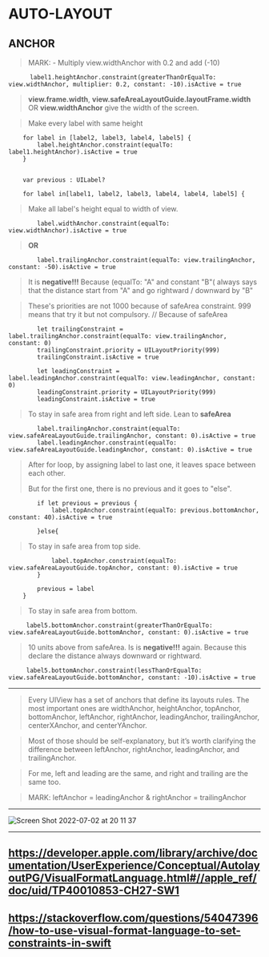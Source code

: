 # AUTO-LAYOUT


## ANCHOR

> MARK: - Multiply view.widthAnchor with 0.2 and add (-10)
> 
          label1.heightAnchor.constraint(greaterThanOrEqualTo: view.widthAnchor, multiplier: 0.2, constant: -10).isActive = true

> **view.frame.width**, **view.safeAreaLayoutGuide.layoutFrame.width** OR **view.widthAnchor** give the width of the screen.
        
        
> Make every label with same height
        
        for label in [label2, label3, label4, label5] {
            label.heightAnchor.constraint(equalTo: label1.heightAnchor).isActive = true
        }
        
 
        var previous : UILabel?

        for label in[label1, label2, label3, label4, label4, label5] {
          
> Make all label's height equal to width of view.

            label.widthAnchor.constraint(equalTo: view.widthAnchor).isActive = true
            
> **OR**
             
            label.trailingAnchor.constraint(equalTo: view.trailingAnchor, constant: -50).isActive = true
            
> It is **negative!!!** Because (equalTo: "A" and constant "B"( always says that the distance start from "A" and go rightward / downward by "B"
>
            
> These's priorities are not 1000 because of safeArea constraint. 999 means that try it but not compulsory. // Because of safeArea

            let trailingConstraint = label.trailingAnchor.constraint(equalTo: view.trailingAnchor, constant: 0)
            trailingConstraint.priority = UILayoutPriority(999)
            trailingConstraint.isActive = true

            let leadingConstraint = label.leadingAnchor.constraint(equalTo: view.leadingAnchor, constant: 0)
            leadingConstraint.priority = UILayoutPriority(999)
            leadingConstraint.isActive = true
            
>To stay in safe area from right and left side. Lean to **safeArea**

            label.trailingAnchor.constraint(equalTo: view.safeAreaLayoutGuide.trailingAnchor, constant: 0).isActive = true
            label.leadingAnchor.constraint(equalTo: view.safeAreaLayoutGuide.leadingAnchor, constant: 0).isActive = true
            
         
> After for loop, by assigning label to last one, it leaves space between each other.
>
> But for the first one, there is no previous and it goes to "else".
>
            if let previous = previous {
                label.topAnchor.constraint(equalTo: previous.bottomAnchor, constant: 40).isActive = true
                
            }else{

> To stay in safe area from top side.
>
                label.topAnchor.constraint(equalTo: view.safeAreaLayoutGuide.topAnchor, constant: 0).isActive = true
            }
            
            previous = label
        }
        
> To stay in safe area from bottom.

         label5.bottomAnchor.constraint(greaterThanOrEqualTo: view.safeAreaLayoutGuide.bottomAnchor, constant: 0).isActive = true
         
> 10 units above from safeArea. Is is **negative!!!** again. Because this declare the distance always downward or rightward.
         
         label5.bottomAnchor.constraint(lessThanOrEqualTo: view.safeAreaLayoutGuide.bottomAnchor, constant: -10).isActive = true

     
        
---        

> Every UIView has a set of anchors that define its layouts rules. The most important ones are widthAnchor, heightAnchor, topAnchor, bottomAnchor, leftAnchor, rightAnchor, leadingAnchor, trailingAnchor, centerXAnchor, and centerYAnchor.

> Most of those should be self-explanatory, but it’s worth clarifying the difference between leftAnchor, rightAnchor, leadingAnchor, and trailingAnchor.
       
> For me, left and leading are the same, and right and trailing are the same too.
    
> MARK: leftAnchor = leadingAnchor  &  rightAnchor = trailingAnchor

---


![Screen Shot 2022-07-02 at 20 11 37](https://user-images.githubusercontent.com/50085545/177215651-e4ab5a70-6d42-49cc-b3e0-4150b5dbc85d.png)

---
https://developer.apple.com/library/archive/documentation/UserExperience/Conceptual/AutolayoutPG/VisualFormatLanguage.html#//apple_ref/doc/uid/TP40010853-CH27-SW1
---
https://stackoverflow.com/questions/54047396/how-to-use-visual-format-language-to-set-constraints-in-swift
---        
       
